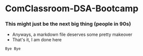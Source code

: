 # ComClassroom-DSA-Bootcamp

### This might just be the next big thing (people in 90s)

- Anyways, a markdown file deserves some pretty makeover
- That's it, I am done here

`Bye Bye`
